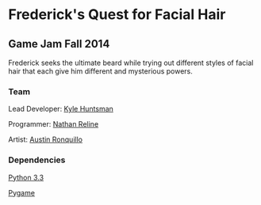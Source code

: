 # Frederick's Quest for Facial Hair
## Game Jam Fall 2014
Frederick seeks the ultimate beard while trying out different styles of facial hair that each give him different and mysterious powers.

### Team
Lead Developer: [Kyle Huntsman](https://github.com/FunnyGopher)

Programmer: [Nathan Reline](https://github.com/Reline)

Artist: [Austin Ronquillo](https://linkedin.com/in/austin-ronquillo-b860b8a2)

### Dependencies
[Python 3.3](https://www.python.org/)

[Pygame](http://pygame.org/download.shtml)
